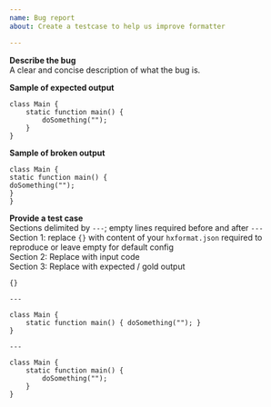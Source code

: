 ```yaml
---
name: Bug report
about: Create a testcase to help us improve formatter

---
```


**Describe the bug**<br/>
A clear and concise description of what the bug is.

**Sample of expected output**
```
class Main {
	static function main() {
		doSomething("");
	}
}
```

**Sample of broken output**
```
class Main {
static function main() {
doSomething("");
}
}
```

**Provide a test case**<br/>
Sections delimited by `---`; empty lines required before and after `---`<br/>
Section 1: replace `{}` with content of your `hxformat.json` required to reproduce or leave empty for default config<br/>
Section 2: Replace with input code<br/>
Section 3: Replace with expected / gold output

```
{}

---

class Main {
	static function main() { doSomething(""); }
}

---

class Main {
	static function main() {
		doSomething("");
	}
}
```
